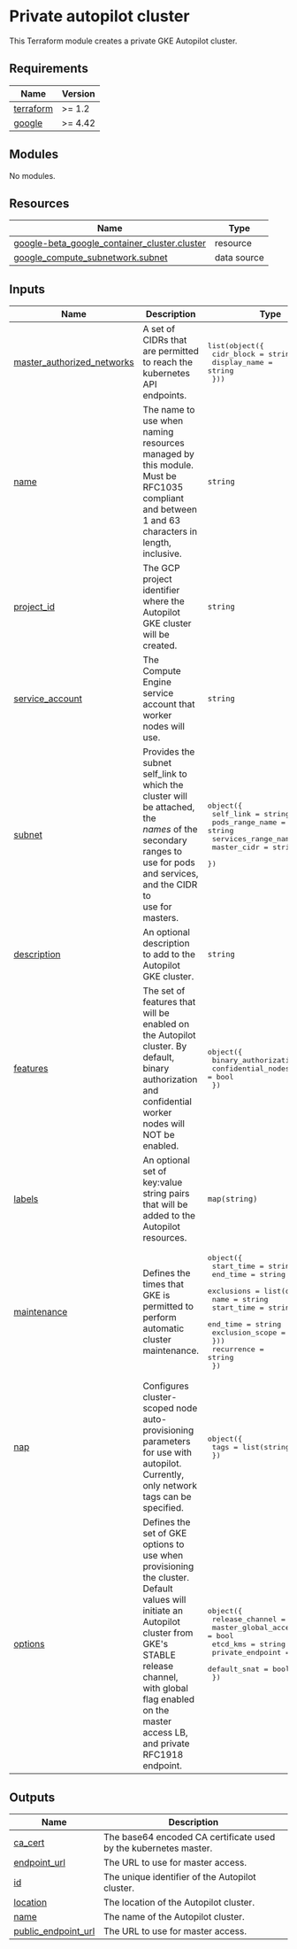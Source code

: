 # Private autopilot cluster

This Terraform module creates a private GKE Autopilot cluster.

<!-- markdownlint-disable MD033 MD034-->
<!-- BEGINNING OF PRE-COMMIT-TERRAFORM DOCS HOOK -->
## Requirements

| Name | Version |
|------|---------|
| <a name="requirement_terraform"></a> [terraform](#requirement\_terraform) | >= 1.2 |
| <a name="requirement_google"></a> [google](#requirement\_google) | >= 4.42 |

## Modules

No modules.

## Resources

| Name | Type |
|------|------|
| [google-beta_google_container_cluster.cluster](https://registry.terraform.io/providers/hashicorp/google-beta/latest/docs/resources/google_container_cluster) | resource |
| [google_compute_subnetwork.subnet](https://registry.terraform.io/providers/hashicorp/google/latest/docs/data-sources/compute_subnetwork) | data source |

## Inputs

| Name | Description | Type | Default | Required |
|------|-------------|------|---------|:--------:|
| <a name="input_master_authorized_networks"></a> [master\_authorized\_networks](#input\_master\_authorized\_networks) | A set of CIDRs that are permitted to reach the kubernetes API endpoints. | <pre>list(object({<br>    cidr_block   = string<br>    display_name = string<br>  }))</pre> | n/a | yes |
| <a name="input_name"></a> [name](#input\_name) | The name to use when naming resources managed by this module. Must be RFC1035<br>compliant and between 1 and 63 characters in length, inclusive. | `string` | n/a | yes |
| <a name="input_project_id"></a> [project\_id](#input\_project\_id) | The GCP project identifier where the Autopilot GKE cluster will be created. | `string` | n/a | yes |
| <a name="input_service_account"></a> [service\_account](#input\_service\_account) | The Compute Engine service account that worker nodes will use. | `string` | n/a | yes |
| <a name="input_subnet"></a> [subnet](#input\_subnet) | Provides the subnet self\_link to which the cluster will be attached, the<br>*names* of the secondary ranges to use for pods and services, and the CIDR to<br>use for masters. | <pre>object({<br>    self_link           = string<br>    pods_range_name     = string<br>    services_range_name = string<br>    master_cidr         = string<br>  })</pre> | n/a | yes |
| <a name="input_description"></a> [description](#input\_description) | An optional description to add to the Autopilot GKE cluster. | `string` | `null` | no |
| <a name="input_features"></a> [features](#input\_features) | The set of features that will be enabled on the Autopilot cluster. By default,<br>binary authorization and confidential worker nodes will NOT be enabled. | <pre>object({<br>    binary_authorization = bool<br>    confidential_nodes   = bool<br>  })</pre> | <pre>{<br>  "binary_authorization": false,<br>  "confidential_nodes": false<br>}</pre> | no |
| <a name="input_labels"></a> [labels](#input\_labels) | An optional set of key:value string pairs that will be added to the Autopilot<br>resources. | `map(string)` | `{}` | no |
| <a name="input_maintenance"></a> [maintenance](#input\_maintenance) | Defines the times that GKE is permitted to perform automatic cluster maintenance. | <pre>object({<br>    start_time = string<br>    end_time   = string<br>    exclusions = list(object({<br>      name            = string<br>      start_time      = string<br>      end_time        = string<br>      exclusion_scope = string<br>    }))<br>    recurrence = string<br>  })</pre> | <pre>{<br>  "end_time": "",<br>  "exclusions": [],<br>  "recurrence": "",<br>  "start_time": "05:00"<br>}</pre> | no |
| <a name="input_nap"></a> [nap](#input\_nap) | Configures cluster-scoped node auto-provisioning parameters for use with autopilot.<br>Currently, only network tags can be specified. | <pre>object({<br>    tags = list(string)<br>  })</pre> | `null` | no |
| <a name="input_options"></a> [options](#input\_options) | Defines the set of GKE options to use when provisioning the cluster. Default<br>values will initiate an Autopilot cluster from GKE's STABLE release channel,<br>with global flag enabled on the master access LB, and private RFC1918 endpoint. | <pre>object({<br>    release_channel      = string<br>    master_global_access = bool<br>    etcd_kms             = string<br>    private_endpoint     = bool<br>    default_snat         = bool<br>  })</pre> | <pre>{<br>  "default_snat": true,<br>  "etcd_kms": null,<br>  "master_global_access": true,<br>  "private_endpoint": true,<br>  "release_channel": "STABLE"<br>}</pre> | no |

## Outputs

| Name | Description |
|------|-------------|
| <a name="output_ca_cert"></a> [ca\_cert](#output\_ca\_cert) | The base64 encoded CA certificate used by the kubernetes master. |
| <a name="output_endpoint_url"></a> [endpoint\_url](#output\_endpoint\_url) | The URL to use for master access. |
| <a name="output_id"></a> [id](#output\_id) | The unique identifier of the Autopilot cluster. |
| <a name="output_location"></a> [location](#output\_location) | The location of the Autopilot cluster. |
| <a name="output_name"></a> [name](#output\_name) | The name of the Autopilot cluster. |
| <a name="output_public_endpoint_url"></a> [public\_endpoint\_url](#output\_public\_endpoint\_url) | The URL to use for master access. |
<!-- END OF PRE-COMMIT-TERRAFORM DOCS HOOK -->
<!-- markdownlint-enable MD033 MD034 -->
